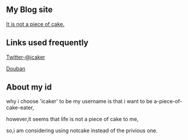 <link href="http://icaker.github.com/markdown.css" rel="stylesheet"></link>

## My Blog site 
  [It is not a piece of cake.](http://icaker.info)

## Links used frequently
  [Twitter-@icaker](http://twitter.com/icaker)

  [Douban](http://www.douban.com/people/icaker/)
  
## About my id
  why i choose 'icaker' to be my username is that i want to be a-piece-of-cake-eater,

  however,it seems that life is not a piece of cake to me,

  so,i am considering using notcake instead of the privious one. 





